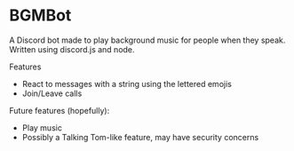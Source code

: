 # BGMBot
A Discord bot made to play background music for people when they speak. Written using discord.js and node.

Features
- React to messages with a string using the lettered emojis
- Join/Leave calls

Future features (hopefully):
- Play music
- Possibly a Talking Tom-like feature, may have security concerns

